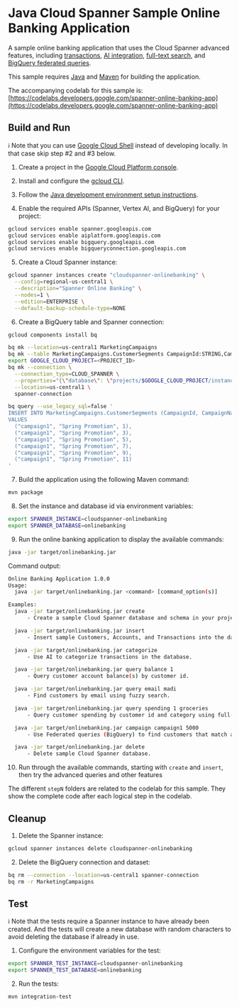 # Java Cloud Spanner Sample Online Banking Application

A sample online banking application that uses the Cloud Spanner advanced features, including [transactions](https://cloud.google.com/spanner/docs/transactions), [AI integration](https://cloud.google.com/spanner/docs/ml), [full-text search](https://cloud.google.com/spanner/docs/full-text-search), and [BigQuery federated queries](https://cloud.google.com/spanner/docs/databoost/databoost-run-queries).

This sample requires [Java](https://www.java.com/en/download/) and [Maven](http://maven.apache.org/) for building the application.

The accompanying codelab for this sample is: [https://codelabs.developers.google.com/spanner-online-banking-app](https://codelabs.developers.google.com/spanner-online-banking-app)

## Build and Run

ℹ️ Note that you can use [Google Cloud Shell](https://cloud.google.com/shell/docs) instead of developing locally.  In that case skip step #2 and #3 below.

1. Create a project in the [Google Cloud Platform console](https://console.cloud.google.com/).

2. Install and configure the [gcloud CLI](https://cloud.google.com/sdk/docs/install-sdk).

3. Follow the [Java development environment setup instructions](https://cloud.google.com/java/docs/setup).

4. Enable the required APIs (Spanner, Vertex AI, and BigQuery) for your project:

```bash
gcloud services enable spanner.googleapis.com
gcloud services enable aiplatform.googleapis.com
gcloud services enable bigquery.googleapis.com
gcloud services enable bigqueryconnection.googleapis.com
```

5. Create a Cloud Spanner instance:

```bash
gcloud spanner instances create "cloudspanner-onlinebanking" \
  --config=regional-us-central1 \
  --description="Spanner Online Banking" \
  --nodes=1 \
  --edition=ENTERPRISE \
  --default-backup-schedule-type=NONE
```

6. Create a BigQuery table and Spanner connection:

```bash
gcloud components install bq

bq mk --location=us-central1 MarketingCampaigns
bq mk --table MarketingCampaigns.CustomerSegments CampaignId:STRING,CampaignName:STRING,CustomerId:INT64
export GOOGLE_CLOUD_PROJECT=<PROJECT_ID>
bq mk --connection \
  --connection_type=CLOUD_SPANNER \
  --properties="{\"database\": \"projects/$GOOGLE_CLOUD_PROJECT/instances/cloudspanner-onlinebanking/databases/onlinebanking\", \"useParallelism\": true, \"useDataBoost\": true}" \
  --location=us-central1 \
  spanner-connection

bq query --use_legacy_sql=false '
INSERT INTO MarketingCampaigns.CustomerSegments (CampaignId, CampaignName, CustomerId)
VALUES
  ("campaign1", "Spring Promotion", 1),
  ("campaign1", "Spring Promotion", 3),
  ("campaign1", "Spring Promotion", 5),
  ("campaign1", "Spring Promotion", 7),
  ("campaign1", "Spring Promotion", 9),
  ("campaign1", "Spring Promotion", 11)
'
```

7. Build the application using the following Maven command:

```bash
mvn package
```

8. Set the instance and database id via environment variables:

```bash
export SPANNER_INSTANCE=cloudspanner-onlinebanking
export SPANNER_DATABASE=onlinebanking
```

9. Run the online banking application to display the available commands:

```bash
java -jar target/onlinebanking.jar
```

Command output:

```bash
Online Banking Application 1.0.0
Usage:
  java -jar target/onlinebanking.jar <command> [command_option(s)]

Examples:
  java -jar target/onlinebanking.jar create
      - Create a sample Cloud Spanner database and schema in your project.

  java -jar target/onlinebanking.jar insert
      - Insert sample Customers, Accounts, and Transactions into the database.

  java -jar target/onlinebanking.jar categorize
      - Use AI to categorize transactions in the database.

  java -jar target/onlinebanking.jar query balance 1
      - Query customer account balance(s) by customer id.

  java -jar target/onlinebanking.jar query email madi
      - Find customers by email using fuzzy search.

  java -jar target/onlinebanking.jar query spending 1 groceries
      - Query customer spending by customer id and category using full-text search.

  java -jar target/onlinebanking.jar campaign campaign1 5000
      - Use Federated queries (BigQuery) to find customers that match a marketing campaign by name based on a recent spending threshold.

  java -jar target/onlinebanking.jar delete
      - Delete sample Cloud Spanner database.
```

10. Run through the available commands, starting with `create` and `insert`, then try the advanced queries and other features

The different `stepN` folders are related to the codelab for this sample.  They show the complete code after each logical step in the codelab.

## Cleanup

1. Delete the Spanner instance:

```bash
gcloud spanner instances delete cloudspanner-onlinebanking
```

2. Delete the BigQuery connection and dataset:

```bash
bq rm --connection --location=us-central1 spanner-connection
bq rm -r MarketingCampaigns
```

## Test

ℹ️ Note that the tests require a Spanner instance to have already been created.  And the tests will create a new database with random characters to avoid deleting the database if already in use.

1. Configure the environment variables for the test:

```bash
export SPANNER_TEST_INSTANCE=cloudspanner-onlinebanking
export SPANNER_TEST_DATABASE=onlinebanking
```

2. Run the tests:

```bash
mvn integration-test
```
